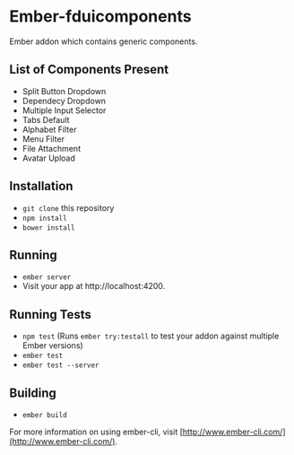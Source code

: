 # Ember-fduicomponents

  Ember addon which contains generic components.
  
## List of Components Present

* Split Button Dropdown
* Dependecy Dropdown
* Multiple Input Selector
* Tabs Default
* Alphabet Filter
* Menu Filter
* File Attachment
* Avatar Upload


## Installation

* `git clone` this repository
* `npm install`
* `bower install`

## Running

* `ember server`
* Visit your app at http://localhost:4200.

## Running Tests

* `npm test` (Runs `ember try:testall` to test your addon against multiple Ember versions)
* `ember test`
* `ember test --server`

## Building

* `ember build`

For more information on using ember-cli, visit [http://www.ember-cli.com/](http://www.ember-cli.com/).
